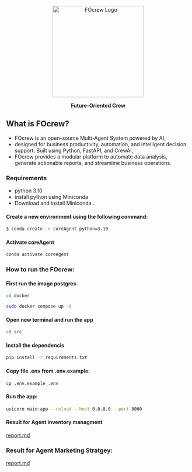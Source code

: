<!-- <div align="center">
  <img src="https://github.com/user-attachments/assets/3b8011da-a3d2-4f51-acbd-b80e4d5fc604" 
       alt="FOcrew Logo" 
       width="200" 
       style="border-radius: 20px; box-shadow: 0 4px 10px rgba(0,0,0,0.2); margin-bottom: 20px;" />
</div> -->

<p align="center">
  <img src="https://github.com/user-attachments/assets/3b8011da-a3d2-4f51-acbd-b80e4d5fc604" 
       alt="FOcrew Logo" width="250"/>
</p>

<p align="center"><strong>Future-Oriented Crew</strong></p>

## What is FOcrew?

* FOcrew is an open-source Multi-Agent System powered by AI,
* designed for business productivity, automation, and intelligent decision support. Built using Python, FastAPI, and CrewAI,
* FOcrew provides a modular platform to automate data analysis, generate actionable reports, and streamline business operations.

### Requirements
* python 3.10 
* install python using Miniconda
* Download and install Miniconda .


#### Create a new environment using the following command:
```bash
$ conda create -n coreAgent python=3.10
```
#### Activate coreAgent
```bash
conda activate coreAgent
```
### How to run the FOcrew:

#### First run the image postgres 
```bash
cd docker
```
```bash
sudo docker compose up -d
```
#### Open new terminal and run the app

```bash
cd src
```
#### Install the dependencis
```bash
pip install -r requirements.txt
```

#### Copy file .env from .env.example:

```bash
cp .env.example .env
```

#### Run the app:
```bash
uvicorn main:app --reload --host 0.0.0.0 --port 8000
```

#### Result for Agent inventory managment 
[report.md](src/results/inventory_management/report.pdf)


### Result for Agent Marketing Stratgey:
[report.md](src/results/Agent_marketing/marketing_analysis_english.md )
